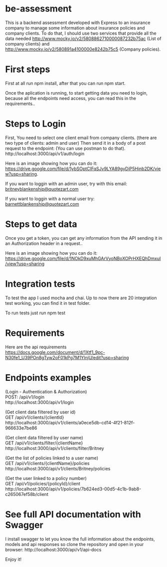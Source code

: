 # be-assessment
This is a backend assessment developed with Express to an insurance company to manage some information about insurance policies and company
clients. To do that, I should use two services that provide all the data needed http://www.mocky.io/v2/5808862710000087232b75ac 
(List of company clients) and http://www.mocky.io/v2/580891a4100000e8242b75c5 (Company policies).

# First steps
First at all run npm install, after that you can run npm start.

Once the aplication is running, to start getting data you need to login, because all the endpoints need access, you can read this
in the requirements..

# Steps to Login
First, You need to select one client email from company clients. (there are two type of clients: admin and user)
Then send it in a body of a post request to the endpoint: (You can use postman to do that).
http://localhost:3000/api/v1/auth/login

Here is an image showing how you can do it:
https://drive.google.com/file/d/1ybSOptCIFqSJv9LYA89gyDiP5Hinb2DK/view?usp=sharing.

If you want to loggin with an admin user, try with this email:
britneyblankenship@quotezart.com

If you want to loggin with a normal user try:
barnettblankenship@quotezart.com 

# Steps to get data
Once you get a token, you can get any information from the API sending it in an Authorization header in a request..

Here is an image showing how you can do it:
https://drive.google.com/file/d/1NOkD9xuMhGArVyoNBoXOPrHXEQhDmxuI/view?usp=sharing

# Integration tests

To test the app I used mocha and chai. Up to now there are 20 integration test working, you can find it in test folder.

To run tests just run npm test

# Requirements
Here are the api requirements
https://docs.google.com/document/d/1Xtf1_9pc-N30fe1_U39POn8gTyw2oF01kPg7M1YlnjU/edit?usp=sharing

# Endpoints examples
(Login - Authentication & Authorization)  
POST: /api/v1/login   
http://localhost:3000/api/v1/login   


(Get client data filtered by user id)  
GET /api/v1/clients/{clientId}  
http://localhost:3000/api/v1/clients/a0ece5db-cd14-4f21-812f-966633e7be86  
  
(Get client data filtered by user name)  
GET /api/v1/clients/filter/{clientName}  
http://localhost:3000/api/v1/clients/filter/Britney  
  
(Get the list of policies linked to a user name)  
GET /api/v1/clients/{clientName}/policies  
http://localhost:3000/api/v1/clients/Britney/policies   
  
(Get the user linked to a policy number)  
GET /api/v1/policies/{policyId}/client  
http://localhost:3000/api/v1/policies/7b624ed3-00d5-4c1b-9ab8-c265067ef58b/client  

# See full API documentation with Swagger

I install swagger to let you know the full information about the endpoints, models and api responses so clone the repository and open in your browser:
http://localhost:3000/api/v1/api-docs

Enjoy it!
